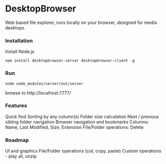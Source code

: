 DesktopBrowser
==============

Web based file explorer, runs locally on your browser, designed for media desktops.

### Installation
Install Node.js

```
npm install desktopbrowser-server desktopbrowser-client -g
```

### Run
```
node node_modules/server/out/server
```
browse to http://localhost:7777/

### Features
Quick find
Sorting by any column(s)
Folder size calculation
Next / previous sibling folder navigation
Browser navigation and bookmarks
Columns: Name, Last Modified, Size, Extension
File/Folder operations: Delete

### Roadmap
UI and graphics
File/Folder operations (cut, copy, paste)
Custom operations - play all, unzip

